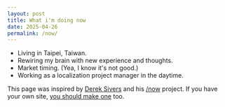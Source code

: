 ```yaml
---
layout: post
title: What i'm doing now
date: 2025-04-26
permalink: /now/
---
```


- Living in Taipei, Taiwan.
- Rewiring my brain with new experience and thoughts.
- Market timing. (Yea, I know it's not good.)
- Working as a localization project manager in the daytime.

<!--
date: 2024-04-05
- Living in Taipei, Taiwan.
- Rewiring my brain with new experience and thoughts.
- Working as a localization project manager in the daytime.
- Walking or cycling at sunset.

date: 2017-11-27
Living in Taipei, Taiwan - I spend all my time on these things:
- keeping learning by reading, talking with people and deliberately practicing.
- working as a localization project manager in the daytime.
- working as a freelance translator at night and on weekends.
- working out every other day.
- sharing great things with the world via this blog.
- participating in Toastmasters.

date: 2017-07-31
Living in Taipei, Taiwan - I spend all my time on these things:
- working on some side projects.
- working as a localization project manager in the daytime.
- working as a freelance translator at night and on weekends.
- reading 《競合策略：商業運作的真實力量》, the Traditional Chinese version of *Co-Opetition* by Adam M. Brandenburger and Barry J. Nalebuff.
- sharing great things with the world via this blog.

date: 2017-02-19
Living in Taipei, Taiwan - I spend all my time on these things:
<ul class="dashed">
  <li>working as a localization project manager in the daytime.</li>
  <li>working as a freelance translator at night and on weekends.</li>
  <li>building translyst, a translation platform with Python.</li>
  <li>sharing great things with the world via this blog.</li>
</ul>

date: 2016-08-06
Living in Taipei, Taiwan - I spend all my time on these things:
<ul class="dashed">
  <li>finding the way forward in my life.</li>
  <li>working as a localization project manager in the daytime.</li>
  <li>working as a freelance translator at night and on weekends.</li>
  <li>building a to do list app with Python.</li>
  <li>sharing great things with the world via this blog.</li>
</ul>

date: 2016-04-03
Living in Taipei, Taiwan - I spend all my time on these things:
<ul class="dashed">
  <li>finding the way forward in my life.</li>
  <li>working as a localization project manager in the daytime.</li>
  <li>working as a freelance translator at night and on weekends.</li>
  <li>sharing great things with the world via this blog.</li>
</ul>

date: 2016-03-26
Living in Taipei, Taiwan - I spend all my time on these things:
<ul class="dashed">
  <li>finding the way forward in my life.</li>
  <li>working as a localization project manager in the daytime.</li>
  <li>working as a freelance translator at night and on weekends.
  <li>reading 《再想一下：好決策的關鍵思考術》, the Traditional Chinese version of <i>Think Twice: Harnessing the Power of Counterintuition</i> by Michael J. Mauboussin.</li>
  <li>reading <i>Never Eat Alone: And Other Secrets to Success, One Relationship at a Time</i> by Keith Ferrazzi and Tahl Raz.</li>
  <li>sharing great things with the world via this blog.</li>
</ul>

date: 2016-02-11
Living in Taipei, Taiwan - I spend all my time on these things:
<ul class="dashed">
  <li>working as a localization project manager in the daytime.</li>
  <li>working on a 30,000+ word translation project.</li>
  <li>finding the way forward in my life.</li>
  <li>reading 《再想一下：好決策的關鍵思考術》, the Traditional Chinese version of <i>Think Twice: Harnessing the Power of Counterintuition</i> by Michael J. Mauboussin.</li>
  <li>reading <i>Never Eat Alone: And Other Secrets to Success, One Relationship at a Time</i> by Keith Ferrazzi and Tahl Raz.</li>
  <li>refining this blog.</li>
</ul>
-->

This page was inspired by [Derek Sivers](https://sivers.org/ "Derek Sivers") and his [/now](http://nownownow.com/) project. If you have your own site, [you should make one](http://nownownow.com/about "about nownownow.com") too.
